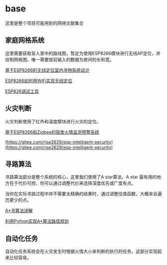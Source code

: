 # base
这里是整个项目可能用到的网络文献集合

## 家庭网格系统
这里需要获取盲人家中的路线图，暂定为使用ESP8266模块进行无线AP定位，并绘制网格图。唯一需要提前输入的数据为房间的长和宽。

[基于ESP8266的无线定位室内寻物系统设计](https://xueshu.baidu.com/usercenter/paper/show?paperid=14080020rf0y0cn0yt4200g0gc656310)

[ESP8266如何用WiFi实现无线定位](https://zhuanlan.zhihu.com/p/658148405)

[ESP826调试工具](https://docs.ai-thinker.com/tools)


## 火灾判断
火灾判断使用了红外和温度模块进行火灾的定位。

[基于ESP8266和Zigbee的宿舍火情监测预警系统](https://wenku.baidu.com/view/f26f8cf55322aaea998fcc22bcd126fff6055d59?_wkts_=1709603353694)

[https://gitee.com/rise2629/esp-intelligent-security](https://gitee.com/rise2629/esp-intelligent-security)
## 寻路算法

寻路算法部分是整个系统的核心，这里我们使用了A star算法，A star 最有用的地方在于代价可控，你可以通过调整代价来选择深度优先或广度有点。

当你在实际寻路过程中并不需要太精确的结果时，通过调整估值函数，大概率会遍历更少的点。

[A\*寻算法详解](https://www.bilibili.com/video/BV1bv411y79P/)

[利用Python实现A\*算法路径规划](https://zhuanlan.zhihu.com/p/136920201)

## 自动化任务

自动化任务系统会在火灾发生时根据火情大小来判断的执行的任务。这部分实现起来比较容易。

